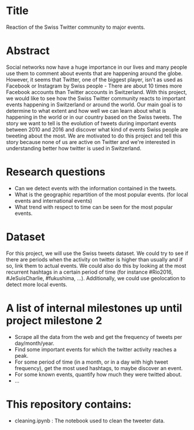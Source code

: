 # Title
Reaction of the Swiss Twitter community to major events.

# Abstract
Social networks now have a huge importance in our lives and many people use them to comment about events that are happening around the globe. However, it seems that Twitter, one of the biggest player, isn't as used as Facebook or Instagram by Swiss people - There are about 10 times more Facebook accounts than Twitter accounts in Switzerland. With this project, we would like to see how the Swiss Twitter community reacts to important events happening in Switzerland or around the world. Our main goal is to determine to what extent and how well we can learn about what is happening in the world or in our country based on the Swiss tweets. The story we want to tell is the evolution of tweets during important events between 2010 and 2016 and discover what kind of events Swiss people are tweeting about the most. We are motivated to do this project and tell this story because none of us are active on Twitter and we're interested in understanding better how twitter is used in Switzerland.

# Research questions
- Can we detect events with the information contained in the tweets.
- What is the geographic repartition of the most popular events. (for local events and international events)
- What trend with respect to time can be seen for the most popular events.

# Dataset
For this project, we will use the Swiss tweets dataset. We could try to see if there are periods when the activity on twitter is higher than usually and if so, link them to actual events. We could also do this by looking at the most recurrent hashtags in a certain period of time (for instance #Rio2016, #JeSuisCharlie, #fukushima, ...). Additionally, we could use geolocation to detect more local events.

# A list of internal milestones up until project milestone 2
- Scrape all the data from the web and get the frequency of tweets per day/month/year.
- Find some important events for which the twitter activity reaches a peak.
- For some period of time (in a month, or in a day with high tweet frequency), get the most used hashtags, to maybe discover an event.
- For some known events, quantify how much they were twitted about.
- ...





# This repository contains:

- cleaning.ipynb : The notebook used to clean the tweeter data.
